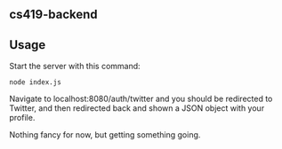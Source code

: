 cs419-backend
---

Usage
---

Start the server with this command:

```
node index.js
```

Navigate to localhost:8080/auth/twitter and you should be redirected to Twitter, and then redirected back and shown a JSON object with your profile.

Nothing fancy for now, but getting something going.
